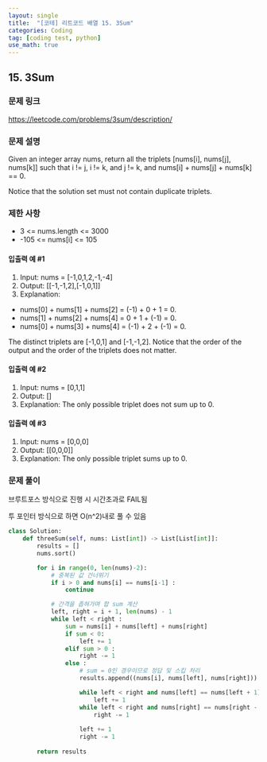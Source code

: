 ```yaml
---
layout: single
title:  "[코테] 리트코드 배열 15. 3Sum"
categories: Coding
tag: [coding test, python]
use_math: true
---
```


## 15. 3Sum
### 문제 링크
<https://leetcode.com/problems/3sum/description/>

### 문제 설명
Given an integer array nums, return all the triplets [nums[i], nums[j], nums[k]] such that i != j, i != k, and j != k, and nums[i] + nums[j] + nums[k] == 0.

Notice that the solution set must not contain duplicate triplets.

### 제한 사항
- 3 <= nums.length <= 3000
- -105 <= nums[i] <= 105

#### 입출력 예 #1 
1. Input: nums = [-1,0,1,2,-1,-4]
2. Output: [[-1,-1,2],[-1,0,1]]
3. Explanation: 
- nums[0] + nums[1] + nums[2] = (-1) + 0 + 1 = 0.
- nums[1] + nums[2] + nums[4] = 0 + 1 + (-1) = 0.
- nums[0] + nums[3] + nums[4] = (-1) + 2 + (-1) = 0.

The distinct triplets are [-1,0,1] and [-1,-1,2].
Notice that the order of the output and the order of the triplets does not matter.

#### 입출력 예 #2
1. Input: nums = [0,1,1]
2. Output: []
3. Explanation: The only possible triplet does not sum up to 0.

#### 입출력 예 #3
1. Input: nums = [0,0,0]
2. Output: [[0,0,0]]
3. Explanation: The only possible triplet sums up to 0.

### 문제 풀이
브루트포스 방식으로 진행 시 시간초과로 FAIL됨

투 포인터 방식으로 하면 O(n^2)내로 풀 수 있음


```python
class Solution:
    def threeSum(self, nums: List[int]) -> List[List[int]]:
        results = []
        nums.sort()

        for i in range(0, len(nums)-2):
            # 중복된 값 건너뛰기
            if i > 0 and nums[i] == nums[i-1] : 
                continue

            # 간격을 좁혀가며 합 sum 계산
            left, right = i + 1, len(nums) - 1
            while left < right :
                sum = nums[i] + nums[left] + nums[right]
                if sum < 0:
                    left += 1
                elif sum > 0 :
                    right -= 1
                else : 
                    # sum = 0인 경우이므로 정답 및 스킵 처리
                    results.append((nums[i], nums[left], nums[right]))

                    while left < right and nums[left] == nums[left + 1] :
                        left += 1
                    while left < right and nums[right] == nums[right - 1] :
                        right -= 1
                    
                    left += 1
                    right -= 1
        
        return results
```
